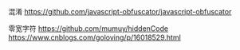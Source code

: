 混淆
https://github.com/javascript-obfuscator/javascript-obfuscator

零宽字符
https://github.com/mumuy/hiddenCode
https://www.cnblogs.com/goloving/p/16018529.html